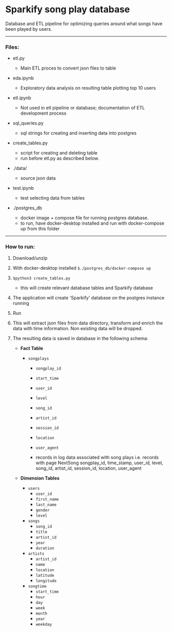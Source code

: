 # Sparkify song play database

Database and ETL pipeline for optimizing queries around what songs have been played by users.

---

### Files:
- etl.py
    - Main ETL proces to convert json files to table
 - eda.ipynb
    - Exploratory data analysis on resulting table plotting top 10 users
- etl.ipynb
    - Not used in etl pipeline or database; documentation of ETL development process
    
- sql_queries.py
    - sql strings for creating and inserting data into postgres
-   create_tables.py
    - script for creating and deleting table
    - run before etl.py as described below.
- ./data/
    - source json data
- test.ipynb
    - test selecting data from tables

- ./postgres_db
    - docker image + compose file for running postgres database. 
    - to run, have docker-desktop installed and run with docker-compose up from this folder

---  

### How to run:
1. Download/unzip
2. With docker-desktop installed `$./postgres_db/docker-compose up` 
3. `$python3 create_tables.py` 
    - this will create relevant database tables and Sparkify database
4. The application will create 'Sparkify' database on the postgres instance running
5. Run <python3 etl.py>
6. This will extract json files from data directory, transform and enrich the data with time information. Non existing data will be dropped.
7. The resulting data is saved in database in the following schema:
    
    - **Fact Table** 
        - `songplays`
            - `songplay_id`
            - `start_time`
            - `user_id`
            - `level`
            - `song_id`
            - `artist_id`
            - `session_id`
            - `location` 
            - `user_agent`

            - records in log data associated with song plays i.e. records with page NextSong
            songplay_id, time_stamp, user_id, level, song_id, artist_id, session_id, location, user_agent
    
    - **Dimension Tables**
        - `users` 
            - `user_id`
            - `first_name`
            - `last_name`
            - `gender`
            - `level`
        - `songs` 
            - `song_id`
            - `title`
            - `artist_id`
            - `year`
            - `duration`
        - `artists` 
            - `artist_id`
            - `name`
            - `location`
            - `latitude`
            - `longitude`
        - `songtime` 
            - `start_time`
            - `hour`
            - `day`
            - `week`
            - `month`
            - `year`
            - `weekday`